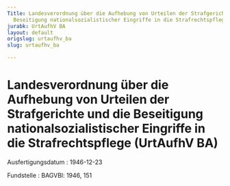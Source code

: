 ```yaml
---
Title: Landesverordnung über die Aufhebung von Urteilen der Strafgerichte und die
  Beseitigung nationalsozialistischer Eingriffe in die Strafrechtspflege
jurabk: UrtAufhV BA
layout: default
origslug: urtaufhv_ba
slug: urtaufhv_ba

---
```


# Landesverordnung über die Aufhebung von Urteilen der Strafgerichte und die Beseitigung nationalsozialistischer Eingriffe in die Strafrechtspflege (UrtAufhV BA)

Ausfertigungsdatum
:   1946-12-23

Fundstelle
:   BAGVBl: 1946, 151

